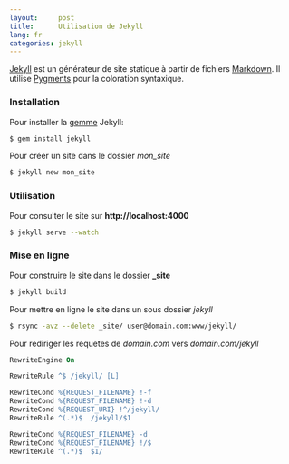 ```yaml
---
layout:     post
title:      Utilisation de Jekyll
lang: fr
categories: jekyll
---
```


[Jekyll] est un générateur de site statique à partir de fichiers [Markdown]. Il utilise [Pygments] pour la coloration syntaxique.

### Installation

Pour installer la [gemme][RubyGems] Jekyll:
```bash 
$ gem install jekyll
``` 

Pour créer un site dans le dossier *mon_site*
```bash 
$ jekyll new mon_site
``` 

### Utilisation

Pour consulter le site sur **http://localhost:4000**
```bash 
$ jekyll serve --watch
``` 

### Mise en ligne

Pour construire le site dans le dossier **\_site**
```bash 
$ jekyll build
``` 

Pour mettre en ligne le site dans un sous dossier *jekyll*
```bash 
$ rsync -avz --delete _site/ user@domain.com:www/jekyll/
``` 

Pour rediriger les requetes de *domain.com* vers *domain.com/jekyll*

```apache 
RewriteEngine On

RewriteRule ^$ /jekyll/ [L]

RewriteCond %{REQUEST_FILENAME} !-f
RewriteCond %{REQUEST_FILENAME} !-d
RewriteCond %{REQUEST_URI} !^/jekyll/
RewriteRule ^(.*)$  /jekyll/$1

RewriteCond %{REQUEST_FILENAME} -d
RewriteCond %{REQUEST_FILENAME} !/$
RewriteRule ^(.*)$  $1/
``` 


[RubyGems]: http://rubygems.org/
[Jekyll]: http://jekyllrb.com/
[Pygments]: http://pygments.org/
[Markdown]: http://daringfireball.net/projects/markdown/
